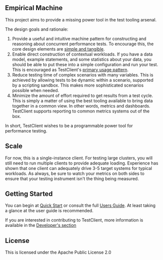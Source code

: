 ## Empirical Machine

This project aims to provide a missing power tool in the test tooling arsenal.

The design goals and rationale:

1. Provide a useful and intuitive machine pattern for constructing and reasoning about concurrent performance tests. To encourage this, the core design elements  are [simple and tangible](docs/core_concepts.md).
2. Enable direct construction of contextual workloads. If you have a data model, example statements, and some statistics about your data, you should be able to put these into a simple configuration and run your test. This is encouraged as TestClient's [primary usage pattern]( https://raw.githubusercontent.com/jshook/testclient/master/src/main/resources/activities/write-telemetry.yaml).
3. Reduce testing time of complex scenarios with many variables. This is achieved by allowing tests to be dynamic within a scenario, supported by a scripting sandbox. This makes more sophisticated scenarios possible when needed.
4. Minimize the amount of effort required to get results from a test cycle. This is simply a matter of using the best tooling available to bring data together in a common view. In other words, metrics and dashboards. TestClient supports reporting to common metrics systems out of the box.

In short, TestClient wishes to be a programmable power tool for performance testing.


## Scale

For now, this is a single-instance client. For testing large clusters, you will still need to run multiple clients to provide adequate loading. Experience has shown that one client can adequately drive 3-5 target systems for typical workloads. As always, be sure to watch your metrics on both sides to ensure that your testing instrument isn't the thing being measured.

## Getting Started

You can begin at [Quick Start](docs/quickstart.md) or consult the full [Users Guide](docs/usersguide.md). At least taking a glance at the user guide is recommended.
 
If you are interested in contributing to TestClient, more information is available in the [Developer's section](doc/developers.md)
## License

This is licensed under the Apache Public License 2.0
